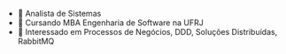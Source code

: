 - 🔭 Analista de Sistemas   
- 🌱 Cursando MBA Engenharia de Software na UFRJ
- 👯 Interessado em Processos de Negócios, DDD, Soluções Distribuídas, RabbitMQ





